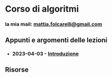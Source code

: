 # Corso di algoritmi

### la mia mail: [mattia.folcarelli@gmail.com](mailto:mattia.folcarelli@gmail.com)


## Appunti e argomenti delle lezioni
- ### 2023-04-03 - [Introduzione](2023-04-03.md)



## Risorse
